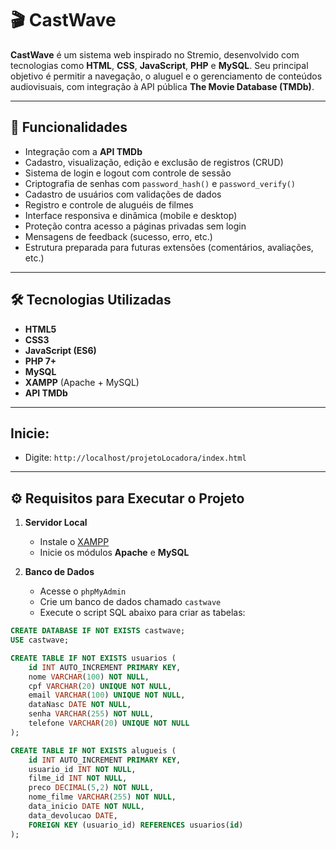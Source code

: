 # 🎬 CastWave

**CastWave** é um sistema web inspirado no Stremio, desenvolvido com tecnologias como **HTML**, **CSS**, **JavaScript**, **PHP** e **MySQL**. Seu principal objetivo é permitir a navegação, o aluguel e o gerenciamento de conteúdos audiovisuais, com integração à API pública **The Movie Database (TMDb)**.

---

## 🚀 Funcionalidades

- Integração com a **API TMDb**
- Cadastro, visualização, edição e exclusão de registros (CRUD)
- Sistema de login e logout com controle de sessão
- Criptografia de senhas com `password_hash()` e `password_verify()`
- Cadastro de usuários com validações de dados
- Registro e controle de aluguéis de filmes
- Interface responsiva e dinâmica (mobile e desktop)
- Proteção contra acesso a páginas privadas sem login
- Mensagens de feedback (sucesso, erro, etc.)
- Estrutura preparada para futuras extensões (comentários, avaliações, etc.)

---

## 🛠 Tecnologias Utilizadas

- **HTML5**
- **CSS3**
- **JavaScript (ES6)**
- **PHP 7+**
- **MySQL**
- **XAMPP** (Apache + MySQL)
- **API TMDb**

---

## Inicie:

- Digite: `http://localhost/projetoLocadora/index.html`

---

## ⚙️ Requisitos para Executar o Projeto

1. **Servidor Local**
   - Instale o [XAMPP](https://www.apachefriends.org/index.html)
   - Inicie os módulos **Apache** e **MySQL**

2. **Banco de Dados**
   - Acesse o `phpMyAdmin`
   - Crie um banco de dados chamado `castwave`
   - Execute o script SQL abaixo para criar as tabelas:

```sql
CREATE DATABASE IF NOT EXISTS castwave;
USE castwave;

CREATE TABLE IF NOT EXISTS usuarios (
    id INT AUTO_INCREMENT PRIMARY KEY,
    nome VARCHAR(100) NOT NULL,
    cpf VARCHAR(20) UNIQUE NOT NULL,
    email VARCHAR(100) UNIQUE NOT NULL,
    dataNasc DATE NOT NULL,
    senha VARCHAR(255) NOT NULL,
    telefone VARCHAR(20) UNIQUE NOT NULL
);

CREATE TABLE IF NOT EXISTS alugueis (
    id INT AUTO_INCREMENT PRIMARY KEY,
    usuario_id INT NOT NULL,
    filme_id INT NOT NULL,
    preco DECIMAL(5,2) NOT NULL,
    nome_filme VARCHAR(255) NOT NULL,
    data_inicio DATE NOT NULL,
    data_devolucao DATE,
    FOREIGN KEY (usuario_id) REFERENCES usuarios(id)
);

